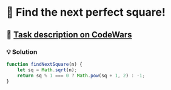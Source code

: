 # 📝 Find the next perfect square!

## 🔗 [Task description on CodeWars](https://www.codewars.com/kata/56269eb78ad2e4ced1000013)

### 💡 Solution

```javascript
function findNextSquare(n) {
    let sq = Math.sqrt(n);
    return sq % 1 === 0 ? Math.pow(sq + 1, 2) : -1;
}
```
